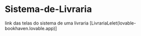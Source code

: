 # Sistema-de-Livraria

link das telas do sistema de uma livraria
[LivrariaLelet(lovable-bookhaven.lovable.app)]

